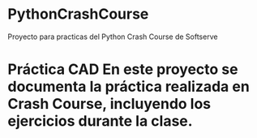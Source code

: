 # PythonCrashCourse
Proyecto para practicas del Python Crash Course de Softserve
# Práctica CAD En este proyecto se documenta la práctica realizada en Crash Course, incluyendo los ejercicios durante la clase.  
